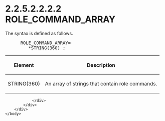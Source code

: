 <html dir="LTR" xmlns:mshelp="http://msdn.microsoft.com/mshelp" xmlns:ddue="http://ddue.schemas.microsoft.com/authoring/2003/5" xmlns:xlink="http://www.w3.org/1999/xlink" xmlns:tool="http://www.microsoft.com/tooltip">
    <head>
        <meta http-equiv="Content-Type" content="text/html; CHARSET=utf-8"></meta>
        <meta name="save" content="history"></meta>
        <title>2.2.5.2.2.2.2 ROLE_COMMAND_ARRAY</title>
        <xml>
            <mshelp:toctitle title="2.2.5.2.2.2.2 ROLE_COMMAND_ARRAY"></mshelp:toctitle>
            <mshelp:rltitle title="[MS-SSAS8]: ROLE_COMMAND_ARRAY"></mshelp:rltitle>
            <mshelp:keyword index="A" term="a1509543-cf9c-488d-88e6-8a29840b5117"></mshelp:keyword>
            <mshelp:attr name="DCSext.ContentType" value="open specification"></mshelp:attr>
            <mshelp:attr name="AssetID" value="a1509543-cf9c-488d-88e6-8a29840b5117"></mshelp:attr>
            <mshelp:attr name="TopicType" value="kbRef"></mshelp:attr>
            <mshelp:attr name="DCSext.Title" value="[MS-SSAS8]: ROLE_COMMAND_ARRAY" />
        </xml>
    </head>
    <body>
        <div id="header">
            <h1 class="heading">2.2.5.2.2.2.2 ROLE_COMMAND_ARRAY</h1>
        </div>
        <div id="mainSection">
            <div id="mainBody">
                <div id="allHistory" class="saveHistory"></div>
                <div id="sectionSection0" class="section" name="collapseableSection">
                    

<p>The syntax is defined as follows.</p>

<dl>
<dd>
<div><pre> ROLE_COMMAND_ARRAY=
    *STRING(360) ;
</pre></div>
</dd></dl>

<table>
 <thead>
  <tr>
   <th>
   <p>Element</p>
   </th>
   <th>
   <p>Description</p>
   </th>
  </tr>
 </thead>
 <tr>
  <td>
  <p>STRING(360)</p>
  </td>
  <td>
  <p>An array of strings that contain role commands.</p>
  </td>
 </tr>
</table>

<p> </p>


                </div>
            </div>
        </div>
    </body>
</html>